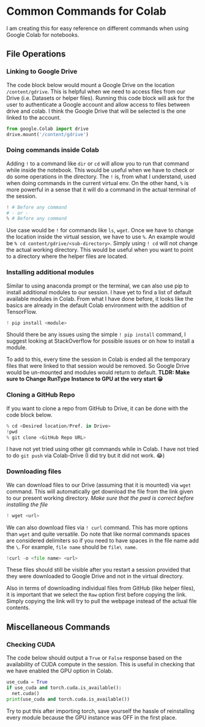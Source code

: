 # Common Commands for Colab

I am creating this for easy reference on different commands when using Google Colab for notebooks.

## File Operations

### Linking to Google Drive

The code block below would mount a Google Drive on the location `/content/gdrive`. This is helpful when we need to access files from our Drive (i.e. Datasets or helper files). Running this code block will ask for the user to authenticate a Google account and allow access to files between drive and colab. I think the Google Drive that will be selected is the one linked to the account.

```python
from google.Colab import drive
drive.mount('/content/gdrive')
```

### Doing commands inside Colab

Adding `!` to a command like `dir` or `cd` will allow you to run that command while inside the notebook. This would be useful when we have to check or do some operations in the directory. The `!` is, from what I understand, used when doing commands in the current virtual env. On the other hand, `%` is more powerful in a sense that it will do a command in the actual terminal of the session.

```python
! # Before any command
# - or -
% # Before any command
```

Use case would be `!` for commands like `ls`, `wget`. Once we have to change the location inside the virtual session, we have to use `%`. An example would be `% cd content/gdrive/<sub-directory>`. Simply using `! cd` will not change the actual working directory. This would be useful when you want to point to a directory where the helper files are located.

### Installing additional modules

Similar to using anaconda prompt or the terminal, we can also use pip to install additional modules to our session. I have yet to find a list of default available modules in Colab. From what I have done before, it looks like the basics are already in the default Colab environment with the addition of TensorFlow.

```python
! pip install <module>
```

Should there be any issues using the simple `! pip install` command, I suggest looking at StackOverflow for possible issues or on how to install a module.

To add to this, every time the session in Colab is ended all the temporary files that were linked to that session would be removed. So Google Drive would be un-mounted and modules would return to default. **TLDR: Make sure to Change RunType Instance to GPU at the very start :grinning:**

### Cloning a GitHub Repo

If you want to clone a repo from GitHub to Drive, it can be done with the code block below.

```python
% cd <Desired location/Pref. in Drive>
!pwd
% git clone <GitHub Repo URL>
```

I have not yet tried using other git commands while in Colab. I have not tried to do `git push` via Colab-Drive (I did try but it did not work. :joy:)

### Downloading files

We can download files to our Drive (assuming that it is mounted) via `wget` command. This will automatically get download the file from the link given to our present working directory. *Make sure that the pwd is correct before installing the file*

```python
! wget <url>
```

We can also download files via `! curl` command. This has more options than `wget` and quite versatile. Do note that like normal commands spaces are considered delimiters so if you need to have spaces in the file name add the `\`. For example, `file name` should be `file\ name`.

```python
!curl -o <file name> <url>
```

These files should still be visible after you restart a session provided that they were downloaded to Google Drive and not in the virtual directory.

Also in terms of downloading individual files from GitHub (like helper files), it is important that we select the `Raw` option first before copying the link. Simply copying the link will try to pull the webpage instead of the actual file contents.

## Miscellaneous Commands

### Checking CUDA

The code below should output a `True` or `False` response based on the availability of CUDA compute in the session. This is useful in checking that we have enabled the GPU option in Colab.

```python
use_cuda = True
if use_cuda and torch.cuda.is_available():
  net.cuda()
print(use_cuda and torch.cuda.is_available())
```

Try to put this after importing torch, save yourself the hassle of reinstalling every module because the GPU instance was OFF in the first place.
